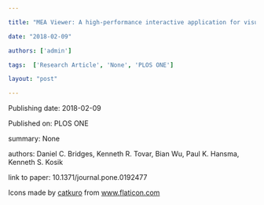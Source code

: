 ---
title: "MEA Viewer: A high-performance interactive application for visualizing electrophysiological data"
date: "2018-02-09"
authors: ['admin']
tags:  ['Research Article', 'None', 'PLOS ONE']
layout: "post"
---
Publishing date: 2018-02-09

Published on: PLOS ONE

summary: None

authors: Daniel C. Bridges, Kenneth R. Tovar, Bian Wu, Paul K. Hansma, Kenneth S. Kosik

link to paper: 10.1371/journal.pone.0192477

Icons made by <a href="https://www.flaticon.com/free-icon/bookshelves_3576884" title="catkuro">catkuro</a> from <a href="https://www.flaticon.com/" title="Flaticon"> www.flaticon.com</a>